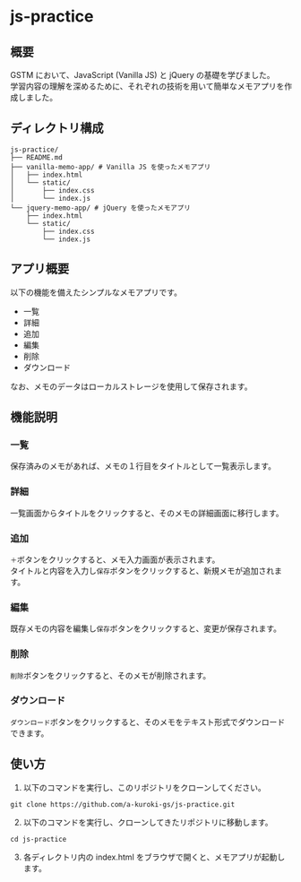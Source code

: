 # js-practice

## 概要

GSTM において、JavaScript (Vanilla JS) と jQuery の基礎を学びました。  
学習内容の理解を深めるために、それぞれの技術を用いて簡単なメモアプリを作成しました。

## ディレクトリ構成

```
js-practice/
├── README.md
├── vanilla-memo-app/ # Vanilla JS を使ったメモアプリ
│   ├── index.html
│   └── static/
│       ├── index.css
│       └── index.js
└── jquery-memo-app/ # jQuery を使ったメモアプリ
    ├── index.html
    └── static/
        ├── index.css
        └── index.js
```

## アプリ概要

以下の機能を備えたシンプルなメモアプリです。

- 一覧
- 詳細
- 追加
- 編集
- 削除
- ダウンロード

なお、メモのデータはローカルストレージを使用して保存されます。

## 機能説明

### 一覧

保存済みのメモがあれば、メモの１行目をタイトルとして一覧表示します。

### 詳細

一覧画面からタイトルをクリックすると、そのメモの詳細画面に移行します。

### 追加

`＋`ボタンをクリックすると、メモ入力画面が表示されます。  
タイトルと内容を入力し`保存`ボタンをクリックすると、新規メモが追加されます。

### 編集

既存メモの内容を編集し`保存`ボタンをクリックすると、変更が保存されます。

### 削除

`削除`ボタンをクリックすると、そのメモが削除されます。

### ダウンロード

`ダウンロード`ボタンをクリックすると、そのメモをテキスト形式でダウンロードできます。

## 使い方

1. 以下のコマンドを実行し、このリポジトリをクローンしてください。

```
git clone https://github.com/a-kuroki-gs/js-practice.git
```

2. 以下のコマンドを実行し、クローンしてきたリポジトリに移動します。

```
cd js-practice
```

3. 各ディレクトリ内の index.html をブラウザで開くと、メモアプリが起動します。
